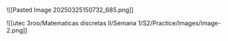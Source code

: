 ![[Pasted Image 20250325150732_685.png]]

![[utec 3roo/Matematicas discretas II/Semana 1/S2/Practice/Images/image-2.png]]